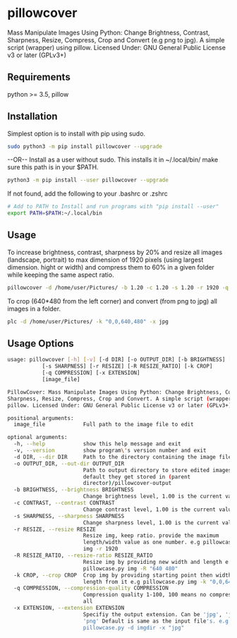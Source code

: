 # pillowcover
Mass Manipulate Images Using Python: Change Brightness, Contrast, Sharpness, Resize, Compress, Crop and Convert (e.g png to jpg).
A simple script (wrapper) using pillow.
Licensed Under: GNU General Public License v3 or later (GPLv3+)

## Requirements
python >= 3.5, pillow

## Installation
Simplest option is to install with pip using sudo.
``` bash
sudo python3 -m pip install pillowcover --upgrade
```
--OR--
Install as a user without sudo. This installs it in ~/.local/bin/ make sure this path is in your $PATH.
``` bash
python3 -m pip install --user pillowcover --upgrade
```
If not found, add the following to your .bashrc or .zshrc
``` bash
# Add to PATH to Install and run programs with "pip install --user"
export PATH=$PATH:~/.local/bin
```

## Usage
To increase brightness, contrast, sharpness by 20% and resize all images (landscape, portrait)
to max dimension of 1920 pixels (using largest dimension. hight or width) and compress them to 60%
in a given folder while keeping the same aspect ratio.

``` bash
pillowcover -d /home/user/Pictures/ -b 1.20 -c 1.20 -s 1.20 -r 1920 -q 60
```

To crop (640*480 from the left corner) and convert (from png to jpg) all images in a folder.
``` bash
plc -d /home/user/Pictures/ -k "0,0,640,480" -x jpg
```

## Usage Options
``` bash
usage: pillowcover [-h] [-v] [-d DIR] [-o OUTPUT_DIR] [-b BRIGHTNESS] [-c CONTRAST]
           [-s SHARPNESS] [-r RESIZE] [-R RESIZE_RATIO] [-k CROP]
           [-q COMPRESSION] [-x EXTENSION]
           [image_file]

PillowCover: Mass Manipulate Images Using Python: Change Brightness, Contrast,
Sharpness, Resize, Compress, Crop and Convert. A simple script (wrapper) using
pillow. Licensed Under: GNU General Public License v3 or later (GPLv3+)

positional arguments:
  image_file            Full path to the image file to edit

optional arguments:
  -h, --help            show this help message and exit
  -v, --version         show program\'s version number and exit
  -d DIR, --dir DIR     Path to the directory containing the image files
  -o OUTPUT_DIR, --out-dir OUTPUT_DIR
                        Path to output directory to store edited images. by
                        default they get stored in (parent
                        director)/pillowcover-output
  -b BRIGHTNESS, --brightness BRIGHTNESS
                        Change brightness level, 1.00 is the current value
  -c CONTRAST, --contrast CONTRAST
                        Change contrast level, 1.00 is the current value
  -s SHARPNESS, --sharpness SHARPNESS
                        Change sharpness level, 1.00 is the current value
  -r RESIZE, --resize RESIZE
                        Resize img, keep ratio. provide the maximum
                        length/width value as one number. e.g pillowcase.py
                        img -r 1920
  -R RESIZE_RATIO, --resize-ratio RESIZE_RATIO
                        Resize img by providing new width and length e.g
                        pillowcase.py img -R "640 480"
  -k CROP, --crop CROP  Crop img by providing starting point then width and
                        length from it e.g pillowcase.py img -k "0,0,640,480"
  -q COMPRESSION, --compression-quality COMPRESSION
                        Compression quality 1-100, 100 means no compression at
                        all
  -x EXTENSION, --extension EXTENSION
                        Specifiy the output extension. Can be 'jpg', 'jpeg',
                        'png' Default is same as the input file's. e.g
                        pillowcase.py -d imgdir -x "jpg"


```
